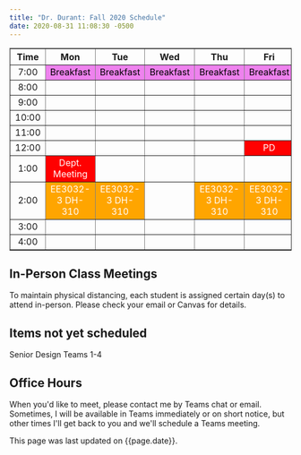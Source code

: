```yaml
---
title: "Dr. Durant: Fall 2020 Schedule"
date: 2020-08-31 11:08:30 -0500
---
```


<style type="text/css">
td              {       text-align: center;                             }
td.oh           {       background-color: #77DD77;      color: black;   }
td.am           {       background-color: red;          color: white;   }
td.ce4000       {       background-color: yellow;       color: black;   }
td.ee3032       {       background-color: orange;       color: white;   }
td.lunch        {       background-color: violet;       color: black;   }
</style>

<div align="center">
<table border>
<tr><th>Time</th>       <th>Mon</th>                                    <th>Tue</th>                                    <th>Wed</th>                            <th>Thu</th>                                    <th>Fri</th>                                    </tr>
<tr><td>7:00</td>       <td class="lunch">Breakfast</td>                <td class="lunch">Breakfast</td>                <td class="lunch">Breakfast</td>        <td class="lunch">Breakfast</td>                <td class="lunch">Breakfast</td>                </tr>
<tr><td>8:00</td>       <td>&nbsp;</td>                                 <td>&nbsp;</td>                                 <td>&nbsp;</td>                         <td>&nbsp;</td>                                 <td>&nbsp;</td>                                 </tr>
<tr><td>9:00</td>       <td>&nbsp;</td>                                 <td>&nbsp;</td>                                 <td>&nbsp;</td>                         <td>&nbsp;</td>                                 <td>&nbsp;</td>                                 </tr>
<tr><td>10:00</td>      <td>&nbsp;</td>                                 <td>&nbsp;</td>                                 <td>&nbsp;</td>                         <td>&nbsp;</td>                                 <td>&nbsp;</td>                                 </tr>
<tr><td>11:00</td>      <td>&nbsp;</td>                                 <td>&nbsp;</td>                                 <td>&nbsp;</td>                         <td>&nbsp;</td>                                 <td>&nbsp;</td>                                 </tr>
<tr><td>12:00</td>      <td>&nbsp;</td>                                 <td>&nbsp;</td>                                 <td>&nbsp;</td>                         <td>&nbsp;</td>                                 <td class="am">PD</td>                          </tr>
<tr><td>1:00</td>       <td class="am">Dept. Meeting</td>               <td>&nbsp;</td>                                 <td>&nbsp;</td>                         <td>&nbsp;</td>                                 <td>&nbsp;</td>                                 </tr>
<tr><td>2:00</td>       <td class="ee3032">EE3032-3&nbsp;DH-310</td>    <td class="ee3032">EE3032-3&nbsp;DH-310</td>    <td>&nbsp;</td>                         <td class="ee3032">EE3032-3&nbsp;DH-310</td>    <td class="ee3032">EE3032-3&nbsp;DH-310</td>    </tr>
<tr><td>3:00</td>       <td>&nbsp;</td>                                 <td>&nbsp;</td>                                 <td>&nbsp;</td>                         <td>&nbsp;</td>                                 <td>&nbsp;</td>                                 </tr>
<tr><td>4:00</td>       <td>&nbsp;</td>                                 <td>&nbsp;</td>                                 <td>&nbsp;</td>                         <td>&nbsp;</td>                                 <td>&nbsp;</td>                                 </tr>
</table>
</div>

## In-Person Class Meetings

To maintain physical distancing, each student is assigned certain day(s) to attend in-person. Please check your email or Canvas for details.

## Items not yet scheduled
<td class="ce4000">Senior Design Teams 1-4</td>

## Office Hours

When you'd like to meet, please contact me by Teams chat or email. Sometimes, I will be available in Teams immediately or on short notice, but other times I'll get back to you and we'll schedule a Teams meeting.

This page was last updated on {{page.date}}.
